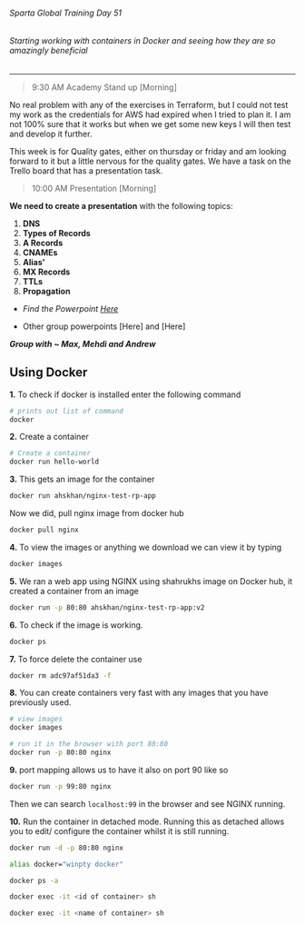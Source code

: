 ###### Sparta Global Training Day 51
###### Starting working with containers in Docker and seeing how they are so amazingly beneficial
___

> 9:30 AM Academy Stand up [Morning]

No real problem with any of the exercises in Terraform, but I could not test my work as the credentials for AWS had expired when I tried to plan it. I am not 100% sure that it works but when we get some new keys I will then test and develop it further.

This week is for Quality gates, either on thursday or friday and am looking forward to it but a little nervous for the quality gates. We have a task on the Trello board that has a presentation task.

> 10:00 AM Presentation [Morning]

**We need to create a presentation** with the following topics:

1. **DNS**
2. **Types of Records**
3. **A Records**
4. **CNAMEs**
5. **Alias'**
6. **MX Records**
7. **TTLs**
8. **Propagation**

* _Find the Powerpoint [Here](../../Documents/Route53_and_DNS_Reverse_Group_3.pptx)_

* Other group powerpoints [Here] and [Here]

_**Group with ~ Max, Mehdi and Andrew**_

## Using Docker

**1.** To check if docker is installed enter the following command

```bash
# prints out list of command
docker
```

**2.** Create a container 

```bash
# Create a container
docker run hello-world
```

**3.** This gets an image for the container

```bash
docker run ahskhan/nginx-test-rp-app
```

Now we did, pull nginx image from docker hub

```bash
docker pull nginx
```

**4.** To view the images or anything we download we can view it by typing

```bash
docker images
```

**5.** We ran a web app using NGINX using shahrukhs image on Docker hub, it created a container from an image

```bash
docker run -p 80:80 ahskhan/nginx-test-rp-app:v2
```

**6.** To check if the image is working.

```bash
docker ps
```

**7.** To force delete the container use

```bash
docker rm adc97af51da3 -f
```

**8.** You can create containers very fast with any images that you have previously used.

```bash
# view images
docker images

# run it in the browser with port 80:80
docker run -p 80:80 nginx
```

**9.** port mapping allows us to have it also on port 90 like so

```bash
docker run -p 99:80 nginx
```

Then we can search `localhost:99` in the browser and see NGINX running.

**10.** Run the container in detached mode. Running this as detached allows you to edit/ configure the container whilst it is still running.

```bash
docker run -d -p 80:80 nginx

alias docker="winpty docker"

docker ps -a

docker exec -it <id of container> sh

docker exec -it <name of container> sh
```
